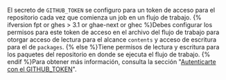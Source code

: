 El secreto de `GITHUB_TOKEN` se configuro para un token de acceso para el repositorio cada vez que comienza un job en un flujo de trabajo. {% ifversion fpt or ghes > 3.1 or ghae-next or ghec %}Debes configurar los permisos para este token de acceso en el archivo del flujo de trabajo para otorgar acceso de lectura para el alcance `contents` y acceso de escritura para el de `packages`. {% else %}Tiene permisos de lectura y escritura para los paquetes del repositorio en donde se ejecuta el flujo de trabajo. {% endif %}Para obtener más información, consulta la sección "[Autenticarte con el GITHUB_TOKEN](/actions/configuring-and-managing-workflows/authenticating-with-the-github_token)".
